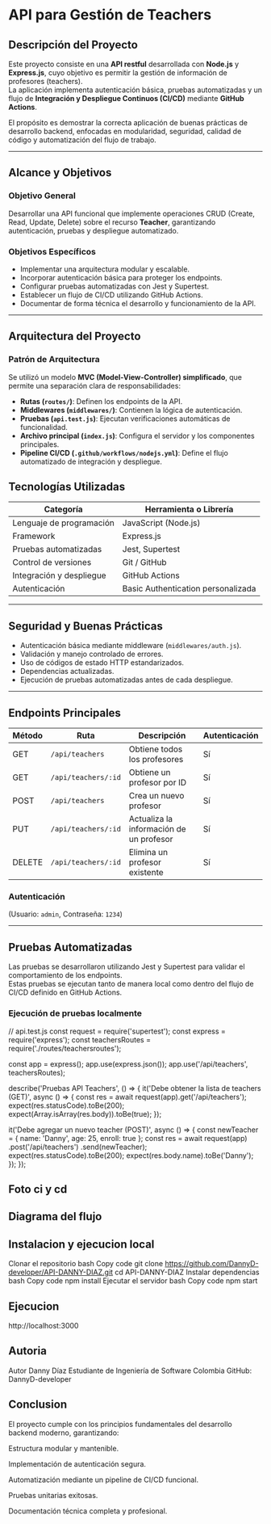 # API para Gestión de Teachers

## Descripción del Proyecto

Este proyecto consiste en una **API restful** desarrollada con **Node.js** y **Express.js**, cuyo objetivo es permitir la gestión de información de profesores (teachers).  
La aplicación implementa autenticación básica, pruebas automatizadas y un flujo de **Integración y Despliegue Continuos (CI/CD)** mediante **GitHub Actions**.

El propósito es demostrar la correcta aplicación de buenas prácticas de desarrollo backend, enfocadas en modularidad, seguridad, calidad de código y automatización del flujo de trabajo.

---

## Alcance y Objetivos

### Objetivo General
Desarrollar una API funcional que implemente operaciones CRUD (Create, Read, Update, Delete) sobre el recurso **Teacher**, garantizando autenticación, pruebas y despliegue automatizado.

### Objetivos Específicos
- Implementar una arquitectura modular y escalable.  
- Incorporar autenticación básica para proteger los endpoints.  
- Configurar pruebas automatizadas con Jest y Supertest.  
- Establecer un flujo de CI/CD utilizando GitHub Actions.  
- Documentar de forma técnica el desarrollo y funcionamiento de la API.

---

## Arquitectura del Proyecto

### Patrón de Arquitectura
Se utilizó un modelo **MVC (Model-View-Controller) simplificado**, que permite una separación clara de responsabilidades:

- **Rutas (`routes/`)**: Definen los endpoints de la API.  
- **Middlewares (`middlewares/`)**: Contienen la lógica de autenticación.  
- **Pruebas (`api.test.js`)**: Ejecutan verificaciones automáticas de funcionalidad.  
- **Archivo principal (`index.js`)**: Configura el servidor y los componentes principales.  
- **Pipeline CI/CD (`.github/workflows/nodejs.yml`)**: Define el flujo automatizado de integración y despliegue.


## Tecnologías Utilizadas

| Categoría | Herramienta o Librería |
|------------|------------------------|
| Lenguaje de programación | JavaScript (Node.js) |
| Framework | Express.js |
| Pruebas automatizadas | Jest, Supertest |
| Control de versiones | Git / GitHub |
| Integración y despliegue | GitHub Actions |
| Autenticación | Basic Authentication personalizada |

---

## Seguridad y Buenas Prácticas

- Autenticación básica mediante middleware (`middlewares/auth.js`).  
- Validación y manejo controlado de errores.  
- Uso de códigos de estado HTTP estandarizados.  
- Dependencias actualizadas.  
- Ejecución de pruebas automatizadas antes de cada despliegue.  

---

## Endpoints Principales

| Método | Ruta | Descripción | Autenticación |
|--------|------|--------------|---------------|
| GET | `/api/teachers` | Obtiene todos los profesores | Sí |
| GET | `/api/teachers/:id` | Obtiene un profesor por ID | Sí |
| POST | `/api/teachers` | Crea un nuevo profesor | Sí |
| PUT | `/api/teachers/:id` | Actualiza la información de un profesor | Sí |
| DELETE | `/api/teachers/:id` | Elimina un profesor existente | Sí |

### Autenticación
(Usuario: `admin`, Contraseña: `1234`)

---

## Pruebas Automatizadas

Las pruebas se desarrollaron utilizando Jest y Supertest para validar el comportamiento de los endpoints.  
Estas pruebas se ejecutan tanto de manera local como dentro del flujo de CI/CD definido en GitHub Actions.

### Ejecución de pruebas localmente
// api.test.js
const request = require('supertest');
const express = require('express');
const teachersRoutes = require('./routes/teachersroutes');

const app = express();
app.use(express.json());
app.use('/api/teachers', teachersRoutes);

describe('Pruebas API Teachers', () => {
  it('Debe obtener la lista de teachers (GET)', async () => {
    const res = await request(app).get('/api/teachers');
    expect(res.statusCode).toBe(200);
    expect(Array.isArray(res.body)).toBe(true);
  });

  it('Debe agregar un nuevo teacher (POST)', async () => {
    const newTeacher = { name: 'Danny', age: 25, enroll: true };
    const res = await request(app)
      .post('/api/teachers')
      .send(newTeacher);
    expect(res.statusCode).toBe(200);
    expect(res.body.name).toBe('Danny');
  });
});

          
## Foto ci y cd


## Diagrama del flujo


## Instalacion y ejecucion local
Clonar el repositorio
bash
Copy code
git clone https://github.com/DannyD-developer/API-DANNY-DIAZ.git
cd API-DANNY-DIAZ
Instalar dependencias
bash
Copy code
npm install
Ejecutar el servidor
bash
Copy code
npm start

## Ejecucion
http://localhost:3000

## Autoria
Autor
Danny Díaz
Estudiante de Ingeniería de Software
Colombia
GitHub: DannyD-developer

## Conclusion

El proyecto cumple con los principios fundamentales del desarrollo backend moderno, garantizando:

Estructura modular y mantenible.

Implementación de autenticación segura.

Automatización mediante un pipeline de CI/CD funcional.

Pruebas unitarias exitosas.

Documentación técnica completa y profesional.
